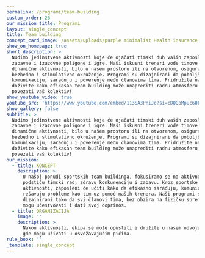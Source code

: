 ```yaml
---
permalink: /programi/team-building
custom_order: 26
our_mission_title: Programi
layout: single_concept
title: Team building
concept_card_image: /assets/uploads/purple minimalist Health insurance LinkedIn Banner .jpg
show_on_homepage: true
short_description: >
  Nudimo jedinstvene aktivnosti koje će ojačati timski duh vaših zaposlenih kroz
  zabavne i izazovne poligone i igre. Naši iskusni treneri vode timove kroz
  dinamične aktivnosti, bilo u našem prostoru ili na otvorenom, osiguravajući
  bezbedno i stimulativno okruženje. Programi su dizajnirani da poboljšaju
  komunikaciju, saradnju i poverenje među članovima tima. Pridružite nam se i
  doživite kako efikasan team building može unaprediti radnu atmosferu i
  povezati vaš kolektiv!
show_youtube_video: true
youtube_src: 'https://www.youtube.com/embed/113SA3PniJc?si=cDQGpMpuc60FPye7'
show_gallery: false
subtitle: >
  Nudimo jedinstvene aktivnosti koje će ojačati timski duh vaših zaposlenih kroz
  zabavne i izazovne poligone i igre. Naši iskusni treneri vode timove kroz
  dinamične aktivnosti, bilo u našem prostoru ili na otvorenom, osiguravajući
  bezbedno i stimulativno okruženje. Programi su dizajnirani da poboljšaju
  komunikaciju, saradnju i poverenje među članovima tima. Pridružite nam se i
  doživite kako efikasan team building može unaprediti radnu atmosferu i
  povezati vaš kolektiv!
our_mission:
  - title: KONCEPT
    description: >
      U našoj ponudi sportskih team buildinga, fokusiramo se na aktivnosti koje
      podstiču timski rad, zdravu konkurenciju i zabavu. Kroz sportske
      aktivnosti, zaposleni će učiti kako da efikasno sarađuju, komuniciraju i
      rešavaju probleme kao tim uz pomoć naših trenera. Naši programi su
      dizajnirani tako da svi članovi tima, bez obzira na fizičku spremnost,
      mogu učestvovati i dati svoj doprinos.
  - title: ORGANIZACIJA
    image: ''
    description: >
      Nakon aktivnosti, ekipa se može opustiti i družiti u našem odvojenom baru,
      gde mogu uživati u osvežavajućim pićima.
rule_book: ''
_template: single_concept
---
```


